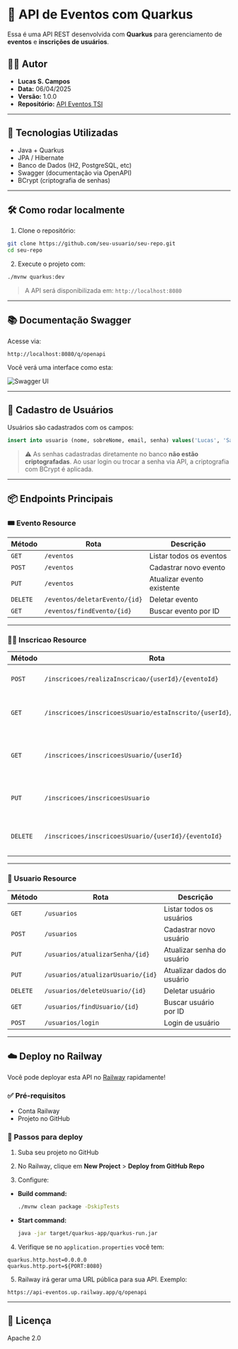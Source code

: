 # 📅 API de Eventos com Quarkus

Essa é uma API REST desenvolvida com **Quarkus** para gerenciamento de **eventos** e **inscrições de usuários**.

## 🧑‍💻 Autor

- **Lucas S. Campos**
- **Data:** 06/04/2025
- **Versão:** 1.0.0
- **Repositório:** [API Eventos TSI](https://github.com/seu-usuario/seu-repo)

---

## 🚀 Tecnologias Utilizadas

- Java + Quarkus
- JPA / Hibernate
- Banco de Dados (H2, PostgreSQL, etc)
- Swagger (documentação via OpenAPI)
- BCrypt (criptografia de senhas)

---

## 🛠️ Como rodar localmente

1. Clone o repositório:

```bash
git clone https://github.com/seu-usuario/seu-repo.git
cd seu-repo
```

2. Execute o projeto com:

```bash
./mvnw quarkus:dev
```

> A API será disponibilizada em: `http://localhost:8080`

---

## 📚 Documentação Swagger

Acesse via:

```
http://localhost:8080/q/openapi
```

Você verá uma interface como esta:

![Swagger UI](docs/swagger.png)

---

## 🔐 Cadastro de Usuários

Usuários são cadastrados com os campos:

```sql
insert into usuario (nome, sobreNome, email, senha) values('Lucas', 'Santos', 'lucas@gmail.com', '123456');
```

> ⚠️ As senhas cadastradas diretamente no banco **não estão criptografadas**. Ao usar login ou trocar a senha via API, a criptografia com BCrypt é aplicada.

---

## 📦 Endpoints Principais

### 🎟️ Evento Resource

| Método | Rota | Descrição |
|--------|------|-----------|
| `GET`  | `/eventos` | Listar todos os eventos |
| `POST` | `/eventos` | Cadastrar novo evento |
| `PUT`  | `/eventos` | Atualizar evento existente |
| `DELETE` | `/eventos/deletarEvento/{id}` | Deletar evento |
| `GET`  | `/eventos/findEvento/{id}` | Buscar evento por ID |

---

### 🙋‍♂️ Inscricao Resource

| Método | Rota | Descrição |
|--------|------|-----------|
| `POST` | `/inscricoes/realizaInscricao/{userId}/{eventoId}` | Inscrever usuário em evento |
| `GET`  | `/inscricoes/inscricoesUsuario/estaInscrito/{userId}/{eventoId}` | Verifica se usuário está inscrito |
| `GET`  | `/inscricoes/inscricoesUsuario/{userId}` | Lista todas as inscrições de um usuário |
| `PUT`  | `/inscricoes/inscricoesUsuario` | Atualiza inscrição de um usuário |
| `DELETE` | `/inscricoes/inscricoesUsuario/{userId}/{eventoId}` | Remove a inscrição de um usuário |

---

### 👤 Usuario Resource

| Método | Rota | Descrição |
|--------|------|-----------|
| `GET`  | `/usuarios` | Listar todos os usuários |
| `POST` | `/usuarios` | Cadastrar novo usuário |
| `PUT`  | `/usuarios/atualizarSenha/{id}` | Atualizar senha do usuário |
| `PUT`  | `/usuarios/atualizarUsuario/{id}` | Atualizar dados do usuário |
| `DELETE` | `/usuarios/deleteUsuario/{id}` | Deletar usuário |
| `GET`  | `/usuarios/findUsuario/{id}` | Buscar usuário por ID |
| `POST` | `/usuarios/login` | Login de usuário |

---

## ☁️ Deploy no Railway

Você pode deployar esta API no [Railway](https://railway.app/) rapidamente!

### ✅ Pré-requisitos

- Conta Railway
- Projeto no GitHub

### 🚀 Passos para deploy

1. Suba seu projeto no GitHub

2. No Railway, clique em **New Project** > **Deploy from GitHub Repo**

3. Configure:

- **Build command:**
  ```bash
  ./mvnw clean package -DskipTests
  ```

- **Start command:**
  ```bash
  java -jar target/quarkus-app/quarkus-run.jar
  ```

4. Verifique se no `application.properties` você tem:

```properties
quarkus.http.host=0.0.0.0
quarkus.http.port=${PORT:8080}
```

5. Railway irá gerar uma URL pública para sua API. Exemplo:

```
https://api-eventos.up.railway.app/q/openapi
```

---

## 📄 Licença

Apache 2.0
